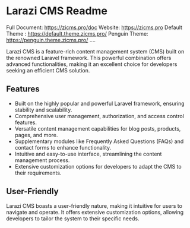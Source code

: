# Larazi CMS Readme

Full Document: https://zicms.pro/doc
Website: https://zicms.pro
Default Theme : https://default.theme.zicms.pro/
Penguin Theme: https://penguin.theme.zicms.pro/
....

Larazi CMS is a feature-rich content management system (CMS) built on the renowned Laravel framework. This powerful combination offers advanced functionalities, making it an excellent choice for developers seeking an efficient CMS solution.

## Features

- Built on the highly popular and powerful Laravel framework, ensuring stability and scalability.
- Comprehensive user management, authorization, and access control features.
- Versatile content management capabilities for blog posts, products, pages, and more.
- Supplementary modules like Frequently Asked Questions (FAQs) and contact forms to enhance functionality.
- Intuitive and easy-to-use interface, streamlining the content management process.
- Extensive customization options for developers to adapt the CMS to their requirements.

## User-Friendly

Larazi CMS boasts a user-friendly nature, making it intuitive for users to navigate and operate. It offers extensive customization options, allowing developers to tailor the system to their specific needs.
